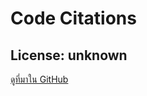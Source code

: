 # Code Citations

## License: unknown

[ดูที่มาใน GitHub](https://github.com/ibnufachrizal/bugbounty/tree/28724f15de9a14be72ffccc943f7c8e24d679116/output/01-20-2021/smartling.com/screenshots/gowitness.db)

